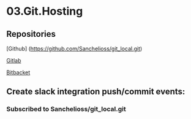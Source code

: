 # 03.Git.Hosting

## Repositories

[Github] (https://github.com/Sanchelioss/git_local.git)

[Gitlab](https://gitlab.com/Sanchelioss/git_local.git)

[Bitbacket](https://bitbucket.org/Sanchelioss/git_local.git)

## Create slack integration push/commit events:
### Subscribed to Sanchelioss/git_local.git